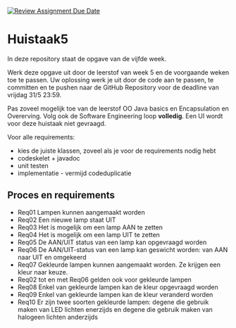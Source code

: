 [![Review Assignment Due Date](https://classroom.github.com/assets/deadline-readme-button-24ddc0f5d75046c5622901739e7c5dd533143b0c8e959d652212380cedb1ea36.svg)](https://classroom.github.com/a/2vppXjf_)
# Huistaak5

In deze repository staat de opgave van de vijfde week. 

Werk deze opgave uit door de leerstof van week 5 en de voorgaande weken toe te passen. Uw oplossing werk je uit door de code aan te passen, te committen en te pushen naar de GitHub Repository voor de deadline van vrijdag 31/5 23:59.

Pas zoveel mogelijk toe van de leerstof OO Java basics en Encapsulation en Overerving. Volg ook de Software Engineering loop **volledig**. Een UI wordt voor deze huistaak niet gevraagd.

Voor alle requirements:
- kies de juiste klassen, zoveel als je voor de requirements nodig hebt
- codeskelet + javadoc
- unit testen
- implementatie - vermijd codeduplicatie

## Proces en requirements
- Req01 Lampen kunnen aangemaakt worden
- Req02 Een nieuwe lamp staat UIT
- Req03 Het is mogelijk om een lamp AAN te zetten
- Req04 Het is mogelijk om een lamp UIT te zetten
- Req05 De AAN/UIT status van een lamp kan opgevraagd worden
- Req06 De AAN/UIT-status van een lamp kan geswicht worden: van AAN naar UIT en omgekeerd
- Req07 Gekleurde lampen kunnen aangemaakt worden. Ze krijgen een kleur naar keuze.
- Req02 tot en met Req06 gelden ook voor gekleurde lampen
- Req08 Enkel van gekleurde lampen kan de kleur opgevraagd worden
- Req09 Enkel van gekleurde lampen kan de kleur veranderd worden
- Req10 Er zijn twee soorten gekleurde lampen: degene die gebruik maken van LED lichten enerzijds en degene die gebruik maken van halogeen lichten anderzijds

